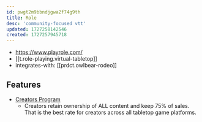 ```yaml
---
id: pwgt2m9bbndjgwa2f74g9th
title: Role
desc: 'community-focused vtt'
updated: 1727258142546
created: 1727257945718
---
```


- https://www.playrole.com/
- [[t.role-playing.virtual-tabletop]]
- integrates-with: [[prdct.owlbear-rodeo]]

## Features

- [Creators Program](https://playrole.notion.site/Role-Creators-Program-f7ce12ca90ca47f881e13f70f7857973)
  - Creators retain ownership of ALL content and keep 75% of sales. That is the best rate for creators across all tabletop game platforms.